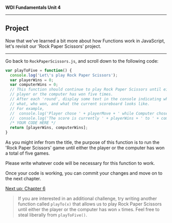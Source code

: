 **WDI Fundamentals Unit 4**

---

## Project

Now that we've learned a bit more about how Functions work in JavaScript, let's revisit our 'Rock Paper Scissors' project.

---


Go back to `RockPaperScissors.js`, and scroll down to the following code:

```javascript
var playToFive = function() {
  console.log('Let\'s play Rock Paper Scissors');
  var playerWins = 0;
  var computerWins = 0;
  // This function should continue to play Rock Paper Scissors until either the
  // player or the computer has won five times.
  // After each 'round', display some text in the console indicating who played
  // what, who won, and what the current scoreboard looks like.
  // For example,
  //  console.log('Player chose ' + playerMove + ' while Computer chose ' + computerMove);
  //  console.log('The score is currently ' + playerWins + ' to ' + computerWins + '\n');
  /* YOUR CODE HERE */
  return [playerWins, computerWins];
}
```

As you might infer from the title, the purpose of this function is to run the 'Rock Paper Scissors' game until either the player or the computer has won a total of five games.

Please write whatever code will be necessary for this function to work.

Once your code is working, you can commit your changes and move on to the next chapter.

[Next up: Chapter 6](../06_chapter/intro.md)

> If you are interested in an additional challenge, try writing another function called `playTo(x)` that allows us to play Rock Paper Scissors until either the player or the computer has won `x` times. Feel free to steal liberally from `playToFive()`.
